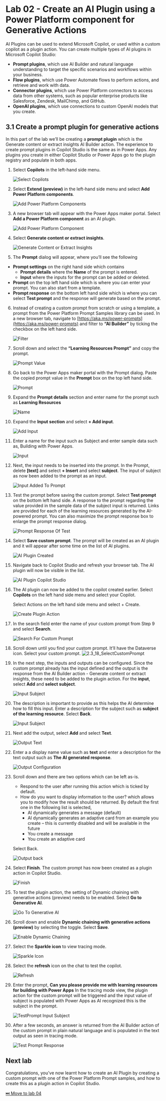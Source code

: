 # Lab 02 - Create an AI Plugin using a Power Platform component for Generative Actions

AI Plugins can be used to extend Microsoft Copilot, or used within a custom copilot as a plugin action. You can create multiple types of AI plugins in Microsoft Copilot Studio:
- **Prompt plugins**, which use AI Builder and natural language understanding to target the specific scenarios and workflows within your business.
- **Flow plugins**, which use Power Automate flows to perform actions, and retrieve and work with data.
- **Connector plugins**, which use Power Platform connectors to access data from other systems, such as popular enterprise products like Salesforce, Zendesk, MailChimp, and GitHub.
- **OpenAI plugins**, which use connections to custom OpenAI models that you create.

## 3.1 Create a prompt plugin for generative actions

In this part of the lab we’ll be creating a **prompt plugin** which is the Generate content or extract insights AI Builder action. The experience to create prompt plugins in Copilot Studio is the same as in Power Apps. Any plugins you create in either Copilot Studio or Power Apps go to the plugin registry and populate in both apps.

1.	Select **Copilots** in the left-hand side menu.

    ![Select Copilots](assets/3.1_01_SelectCopilots.jpg)

2.	Select **Extend (preview)** in the left-hand side menu and select **Add Power Platform components**.
    
    ![Add Power Platform Components](assets/3.1_02_PowerPlatformComponents.jpg)

3.	A new browser tab will appear with the Power Apps maker portal. Select **Add a Power Platform component** as an AI plugin. 

    ![Add Power Platform Component](assets/3.1_02_PowerPlatformComponents.jpg)

4.	Select **Generate content or extract insights**.

    ![Generate Content or Extract Insights](assets/3.1_03_SelectContentAndInsights.jpg)

5.	The **Prompt** dialog will appear, where you’ll see the following

- **Prompt settings** on the right hand side which contains 
    - **Prompt details** where the **Name** of the prompt is entered.
    - **Input** where the inputs for the prompt can be added or deleted.
- **Prompt** on the top left hand side which is where you can enter your prompt. You can also start from a template.
- **Prompt response** on the bottom left hand side which is where you can select **Test prompt** and the response will generate based on the prompt.

6.	Instead of creating a custom prompt from scratch or using a template, a prompt from the Power Platform Prompt Samples library can be used. In a new browser tab, navigate to [https://aka.ms/power-prompts](https://aka.ms/power-prompts) and filter to __“AI Builder”__ by ticking the checkbox on the left hand side.

    ![Filter](assets/3.1_06_Filter.jpg)

7.	Scroll down and select the **“Learning Resources Prompt”** and copy the prompt.

    ![Prompt Value](assets/3.1_07_PromptValue.jpg)

8.	Go back to the Power Apps maker portal with the Prompt dialog. Paste the copied prompt value in the **Prompt** box on the top left hand side.

    ![Prompt](assets/3.1_08_Prompt.jpg)

9.	Expand the **Prompt details** section and enter name for the prompt such as **Learning Resources**

    ![Name](assets/3.1_09_Name.jpg)

10.	Expand the **Input section** and select **+ Add input**.

    ![Add Input](assets/3.1_10_AddInput.jpg)

11.	Enter a name for the input such as Subject and enter sample data such as, Building with Power Apps.

    ![Input](assets/3.1_11_Input.jpg)

12.	Next, the input needs to be inserted into the prompt. In the Prompt, delete **[text]** and select **+ Insert** and select **subject**. The input of subject as now been added to the prompt as an input.

    ![Input Added To Prompt](assets/3.1_12_InputAddedToPrompt.jpg)

13.	Test the prompt before saving the custom prompt. Select **Test prompt** on the bottom left hand side. A response to the prompt regarding the value provided in the sample data of the subject input is returned. Links are provided for each of the learning resources generated by the AI-powered prompt. You can also maximize the prompt response box to enlarge the prompt response dialog.

    ![Prompt Response Of Test](assets/3.1_13_PromptResponseOfTest.jpg)

14.	Select **Save custom prompt**. The prompt will be created as an AI plugin and it will appear after some time on the list of AI plugins.

    ![AI Plugin Created](assets/3.1_14_AIPluginCreated.jpg)

15.	Navigate back to Copilot Studio and refresh your browser tab. The AI plugin will now be visible in the list.

    ![AI Plugin Copilot Studio](assets/3.1_15_AIPluginCopilotStudio.jpg)

16.	The AI plugin can now be added to the copilot created earlier. Select **Copilots** on the left hand side menu and select your Copilot.

    Select Actions on the left hand side menu and select + Create.

    ![Create Plugin Action](assets/3.1_16_CreatePluginAction.jpg)

17.	In the search field enter the name of your custom prompt from Step 9 and select **Search**.
    
    ![Search For Custom Prompt](assets/3.1_17_SearchForCustomPrompt.jpg)

18.	 Scroll down until you find your custom prompt. It’ll have the Dataverse icon. Select your custom prompt.
    ![2.3_18_SelectCustomPrompt](assets/3.1_18_SelectCustomPrompt.jpg)

19.	In the next step, the inputs and outputs can be configured. Since the custom prompt already has the input defined and the output is the response from the AI Builder action - Generate content or extract insights, these need to be added to the plugin action. For the **input**, select **Add** and **select subject**.

    ![Input Subject](assets/3.1_19_InputSubject.jpg)

20.	The description is important to provide as this helps the AI determine how to fill this input. Enter a description for the subject such as **subject of the learning resource**. Select **Back**.
    
    ![Input Subject](assets/3.1_19_InputSubject.jpg)

21.	Next add the output, select **Add** and select **Text**.

    ![Output Text](assets/3.1_21_OutputText.jpg)

22.	Enter a a display name value such as **text** and enter a description for the text output such as **The AI generated response**.

    ![Output Configuration](assets/3.1_22_OutputConfiguration.jpg)

23.	Scroll down and there are two options which can be left as-is. 
    - Respond to the user after running this action which is ticked by default. 
    - How do you want to display information to the user? which allows you to modify how the result should be returned. By default the first one in the following list is selected,
        - AI dynamically generates a message (default)
        - AI dynamically generates an adaptive card from an example you create – this is currently disabled and will be available in the future
        - You create a message
        - You create an adaptive card
    
    Select Back.

    ![Output back](assets/3.1_23_OutputBack.jpg)

24.	Select **Finish**. The custom prompt has now been created as a plugin action in Copilot Studio.

    ![Finish](assets/3.1_24_Finish.jpg)

25.	To test the plugin action, the setting of Dynamic chaining with generative actions (preview) needs to be enabled. Select **Go to Generative AI**.

    ![Go To Generative AI](assets/3.1_25_GoToGenerativeAI.jpg)

26.	Scroll down and enable **Dynamic chaining with generative actions (preview)** by selecting the toggle. Select **Save**.
    
    ![Enable Dynamic Chaining](assets/3.1_26_EnableDynamicChaining.jpg)

27.	Select the **Sparkle icon** to view tracing mode.

    ![Sparkle Icon](assets/3.1_27_SparkleIcon.jpg)

28.	Select the **refresh** icon on the chat to test the copilot.

    ![Refresh](assets/3.1_28_Refresh.jpg)

29.	Enter the prompt, **Can you please provide me with learning resources for building with Power Apps**
In the tracing mode view, the plugin action for the custom prompt will be triggered and the input value of subject is populated with Power Apps as AI recognized this is the subject in the prompt. 

    ![TestPrompt Input Subject](assets/3.1_30_TestPromptInputSubject.jpg)

30.	After a few seconds, an answer is returned from the AI Builder action of the custom prompt in plain natural language and is populated in the text output as seen in tracing mode. 

    ![Test Prompt Response](assets/3.1_29_TestPromptResponse.jpg)

## Next lab

Congratulations, you’ve now learnt how to create an AI Plugin by creating a custom prompt with one of the Power Platform Prompt samples, and how to create this as a plugin action in Copilot Studio.

[⏭️ Move to lab 04](../lab-04/README.md)

